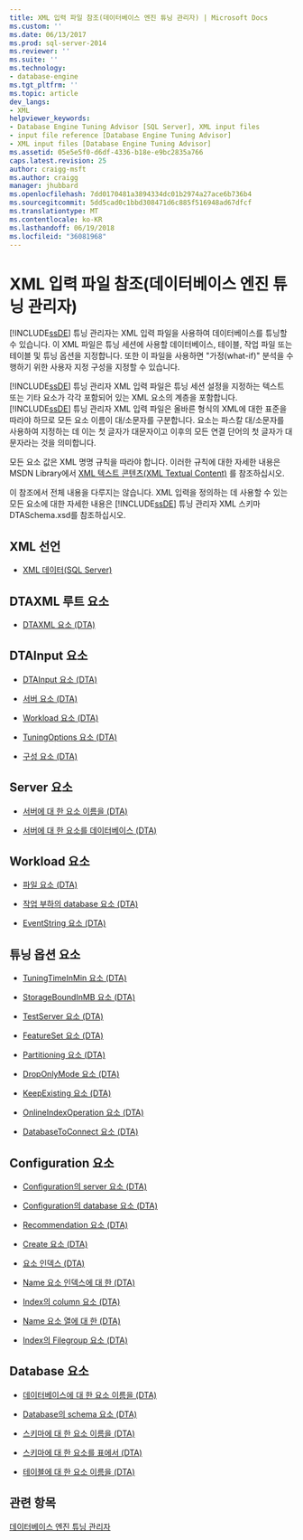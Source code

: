 ```yaml
---
title: XML 입력 파일 참조(데이터베이스 엔진 튜닝 관리자) | Microsoft Docs
ms.custom: ''
ms.date: 06/13/2017
ms.prod: sql-server-2014
ms.reviewer: ''
ms.suite: ''
ms.technology:
- database-engine
ms.tgt_pltfrm: ''
ms.topic: article
dev_langs:
- XML
helpviewer_keywords:
- Database Engine Tuning Advisor [SQL Server], XML input files
- input file reference [Database Engine Tuning Advisor]
- XML input files [Database Engine Tuning Advisor]
ms.assetid: 05e5e5f0-d6df-4336-b18e-e9bc2835a766
caps.latest.revision: 25
author: craigg-msft
ms.author: craigg
manager: jhubbard
ms.openlocfilehash: 7dd0170481a3894334dc01b2974a27ace6b736b4
ms.sourcegitcommit: 5dd5cad0c1bbd308471d6c885f516948ad67dfcf
ms.translationtype: MT
ms.contentlocale: ko-KR
ms.lasthandoff: 06/19/2018
ms.locfileid: "36081968"
---
```

# <a name="xml-input-file-reference-database-engine-tuning-advisor"></a>XML 입력 파일 참조(데이터베이스 엔진 튜닝 관리자)
  [!INCLUDE[ssDE](../../includes/ssde-md.md)] 튜닝 관리자는 XML 입력 파일을 사용하여 데이터베이스를 튜닝할 수 있습니다. 이 XML 파일은 튜닝 세션에 사용할 데이터베이스, 테이블, 작업 파일 또는 테이블 및 튜닝 옵션을 지정합니다. 또한 이 파일을 사용하면 "가정(what-if)" 분석을 수행하기 위한 사용자 지정 구성을 지정할 수 있습니다.  
  
 [!INCLUDE[ssDE](../../includes/ssde-md.md)] 튜닝 관리자 XML 입력 파일은 튜닝 세션 설정을 지정하는 텍스트 또는 기타 요소가 각각 포함되어 있는 XML 요소의 계층을 포함합니다. [!INCLUDE[ssDE](../../includes/ssde-md.md)] 튜닝 관리자 XML 입력 파일은 올바른 형식의 XML에 대한 표준을 따라야 하므로 모든 요소 이름이 대/소문자를 구분합니다. 요소는 파스칼 대/소문자를 사용하여 지정하는 데 이는 첫 글자가 대문자이고 이후의 모든 연결 단어의 첫 글자가 대문자라는 것을 의미합니다.  
  
 모든 요소 값은 XML 명명 규칙을 따라야 합니다. 이러한 규칙에 대한 자세한 내용은 MSDN Library에서 [XML 텍스트 콘텐츠(XML Textual Content)](http://go.microsoft.com/fwlink/?LinkId=7614) 를 참조하십시오.  
  
 이 참조에서 전체 내용을 다루지는 않습니다. XML 입력을 정의하는 데 사용할 수 있는 모든 요소에 대한 자세한 내용은 [!INCLUDE[ssDE](../../includes/ssde-md.md)] 튜닝 관리자 XML 스키마 DTASchema.xsd를 참조하십시오.  
  
## <a name="xml-declaration"></a>XML 선언  
  
-   [XML 데이터&#40;SQL Server&#41;](../../relational-databases/xml/xml-data-sql-server.md)  
  
## <a name="dtaxml-root-element"></a>DTAXML 루트 요소  
  
-   [DTAXML 요소 &#40;DTA&#41;](dtaxml-element-dta.md)  
  
## <a name="dtainput-elements"></a>DTAInput 요소  
  
-   [DTAInput 요소 &#40;DTA&#41;](dtainput-element-dta.md)  
  
-   [서버 요소 &#40;DTA&#41;](server-element-dta.md)  
  
-   [Workload 요소 &#40;DTA&#41;](workload-element-dta.md)  
  
-   [TuningOptions 요소 &#40;DTA&#41;](tuningoptions-element-dta.md)  
  
-   [구성 요소 &#40;DTA&#41;](configuration-element-dta.md)  
  
## <a name="server-elements"></a>Server 요소  
  
-   [서버에 대 한 요소 이름을 &#40;DTA&#41;](name-element-for-server-dta.md)  
  
-   [서버에 대 한 요소를 데이터베이스 &#40;DTA&#41;](database-element-for-server-dta.md)  
  
## <a name="workload-elements"></a>Workload 요소  
  
-   [파일 요소 &#40;DTA&#41;](file-element-dta.md)  
  
-   [작업 부하의 database 요소 &#40;DTA&#41;](database-element-for-workload-dta.md)  
  
-   [EventString 요소 &#40;DTA&#41;](eventstring-element-dta.md)  
  
## <a name="tuning-options-elements"></a>튜닝 옵션 요소  
  
-   [TuningTimeInMin 요소 &#40;DTA&#41;](tuningtimeinmin-element-dta.md)  
  
-   [StorageBoundInMB 요소 &#40;DTA&#41;](storageboundinmb-element-dta.md)  
  
-   [TestServer 요소 &#40;DTA&#41;](testserver-element-dta.md)  
  
-   [FeatureSet 요소 &#40;DTA&#41;](featureset-element-dta.md)  
  
-   [Partitioning 요소 &#40;DTA&#41;](partitioning-element-dta.md)  
  
-   [DropOnlyMode 요소 &#40;DTA&#41;](droponlymode-element-dta.md)  
  
-   [KeepExisting 요소 &#40;DTA&#41;](keepexisting-element-dta.md)  
  
-   [OnlineIndexOperation 요소 &#40;DTA&#41;](onlineindexoperation-element-dta.md)  
  
-   [DatabaseToConnect 요소 &#40;DTA&#41;](databasetoconnect-element-dta.md)  
  
## <a name="configuration-elements"></a>Configuration 요소  
  
-   [Configuration의 server 요소 &#40;DTA&#41;](server-element-for-configuration-dta.md)  
  
-   [Configuration의 database 요소 &#40;DTA&#41;](database-element-for-configuration-dta.md)  
  
-   [Recommendation 요소 &#40;DTA&#41;](recommendation-element-dta.md)  
  
-   [Create 요소 &#40;DTA&#41;](create-element-dta.md)  
  
-   [요소 인덱스 &#40;DTA&#41;](index-element-dta.md)  
  
-   [Name 요소 인덱스에 대 한 &#40;DTA&#41;](name-element-for-index-dta.md)  
  
-   [Index의 column 요소 &#40;DTA&#41;](column-element-for-index-dta.md)  
  
-   [Name 요소 열에 대 한 &#40;DTA&#41;](name-element-for-column-dta.md)  
  
-   [Index의 Filegroup 요소 &#40;DTA&#41;](filegroup-element-for-index-dta.md)  
  
## <a name="database-elements"></a>Database 요소  
  
-   [데이터베이스에 대 한 요소 이름을 &#40;DTA&#41;](name-element-for-database-dta.md)  
  
-   [Database의 schema 요소 &#40;DTA&#41;](schema-element-for-database-dta.md)  
  
-   [스키마에 대 한 요소 이름을 &#40;DTA&#41;](name-element-for-schema-dta.md)  
  
-   [스키마에 대 한 요소를 표에서 &#40;DTA&#41;](table-element-for-schema-dta.md)  
  
-   [테이블에 대 한 요소 이름을 &#40;DTA&#41;](name-element-for-table-dta.md)  
  
## <a name="see-also"></a>관련 항목  
 [데이터베이스 엔진 튜닝 관리자](../../relational-databases/performance/database-engine-tuning-advisor.md)  
  
  